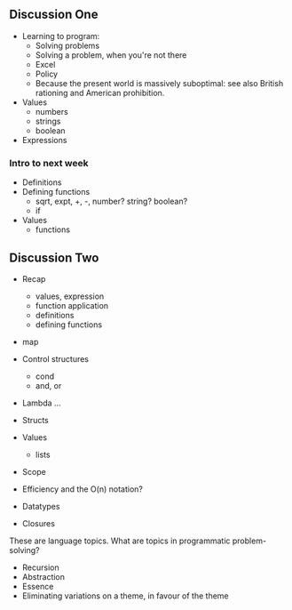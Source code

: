 Discussion One
--------------

* Learning to program:
	- Solving problems
	- Solving a problem, when you're not there
	- Excel
	- Policy
	- Because the present world is massively suboptimal: see also British
      rationing and American prohibition.
* Values
	- numbers
	- strings
	- boolean
* Expressions

### Intro to next week
* Definitions
* Defining functions
	- sqrt, expt, +, -, number? string? boolean?
	- if
* Values
	- functions
	
	
Discussion Two
--------------

* Recap
	- values, expression
	- function application
	- definitions
	- defining functions
	
* map




* Control structures
	- cond
	- and, or
* Lambda ...
* Structs
* Values
	- lists
* Scope
* Efficiency and the O(n) notation?
* Datatypes
* Closures

These are language topics. What are topics in programmatic problem-solving?

* Recursion
* Abstraction
* Essence
* Eliminating variations on a theme, in favour of the theme




